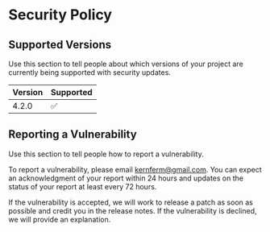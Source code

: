 # Security Policy

## Supported Versions

Use this section to tell people about which versions of your project are
currently being supported with security updates.

| Version | Supported          |
| ------- | ------------------ |
| 4.2.0   | :white_check_mark: |

## Reporting a Vulnerability

Use this section to tell people how to report a vulnerability.

To report a vulnerability, please email [kernferm@gmail.com](mailto:kernferm@gmail.com). You can expect an acknowledgment of your report within 24 hours and updates on the status of your report at least every 72 hours.

If the vulnerability is accepted, we will work to release a patch as soon as possible and credit you in the release notes. If the vulnerability is declined, we will provide an explanation.
